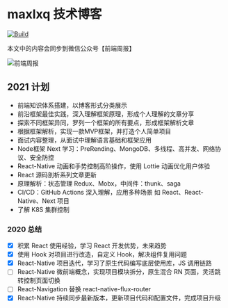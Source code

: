 # maxlxq 技术博客

[![Build](https://img.shields.io/github/workflow/status/maxlxq/maxlxq.github.io/CI/master?color=brightgreen)](https://github.com/maxlxq/maxlxq.github.io/actions)

本文中的内容会同步到微信公众号【前端周报】

![前端周报](https://skr.oss-cn-beijing.aliyuncs.com/blog/search_qrcode_dan.png)

## 2021 计划
- 前端知识体系搭建，以博客形式分类展示
- 前沿框架最佳实践，深入理解框架原理，形成个人理解的文章分享
- 探索不同框架异同，罗列一个框架的所有要点，形成框架解析文章
- 根据框架解析，实现一款MVP框架，并打造个人简单项目
- 面试内容整理，从面试中理解语言基础和框架应用
- Node框架 Next 学习：PreRending、MongoDB、多线程、高并发、网络协议、安全防控
- React-Native 动画和手势控制高阶操作，使用 Lottie 动画优化用户体验
- React 源码剖析系列文章更新
- 原理解析：状态管理 Redux、Mobx，中间件：thunk、saga
- CI/CD：GitHub Actions 深入理解，应用多种场景 如 React、React-Native、Next 项目
- 了解 K8S 集群控制

### 2020 总结
- [x] 积累 React 使用经验，学习 React 开发优势，未来趋势
- [x] 使用 Hook 对项目进行改造，自定义 Hook，解决组件复用问题
- [x] React-Native 项目迭代，学习了原生代码编写底层使用库，JS 调用链路
- [ ] React-Native 微前端概念，实现项目模块拆分，原生混合 RN 页面，灵活跳转控制页面切换
- [ ] React-Navigation 替换 react-native-flux-router
- [x] React-Native 持续同步最新版本，更新项目代码和配置文件，完成项目升级
